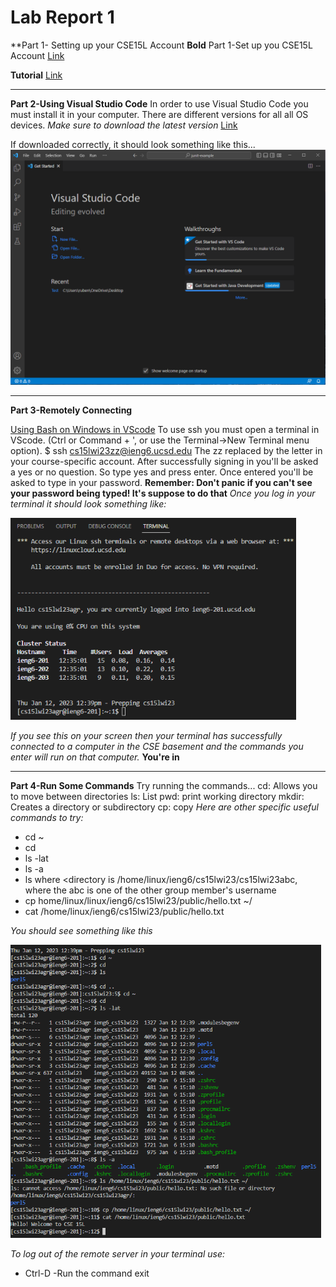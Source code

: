 # Lab Report 1
**Part 1- Setting up your CSE15L Account
**Bold** Part 1-Set up you CSE15L Account
[Link](https://sdacs.ucsd.edu/~icc/index.php)

**Tutorial** [Link](https://docs.google.com/document/d/1hs7CyQeh-MdUfM9uv99i8tqfneos6Y8bDU0uhn1wqho/edit)

---

**Part 2-Using Visual Studio Code**
In order to use Visual Studio Code you must install it in your computer.
There are different versions for all all OS devices.
*Make sure to download the latest version*
[Link](https://code.visualstudio.com/)

If downloaded correctly, it should look something like this...
![Image](VSC.png)

---
**Part 3-Remotely Connecting**

[Using Bash on Windows in VScode](https://stackoverflow.com/questions/42606837/how-do-i-use-bash-on-windows-from-the-visual-studio-code-integrated-terminal/50527994#50527994)
To use ssh you must open a terminal in VScode. (Ctrl or Command + ', or use the Terminal->New Terminal menu option).
$ ssh cs15lwi23zz@ieng6.ucsd.edu
The zz replaced by the letter in your course-specific account.
After successfully signing in you'll be asked a yes or no question. So type yes and press enter.
Once entered you'll be asked to type in your password.
**Remember: Don't panic if you can't see your password being typed! It's suppose to do that**
*Once you log in your terminal it should look something like:* 

![Image](cluster.png)

*If you see this on your screen then your terminal has successfully connected to a computer in the CSE basement and the commands you enter will run on that computer.*
**You're in**

---

**Part 4-Run Some Commands**
Try running the commands...
cd: Allows you to move between directories
ls: List
pwd: print working directory
mkdir: Creates a directory or subdirectory
cp: copy
*Here are other specific useful commands to try:*
- cd ~
- cd
- ls -lat
- ls -a
- ls <directory> where <directory is /home/linux/ieng6/cs15lwi23/cs15lwi23abc, where the abc is one of the other group member's username
- cp home/linux/linux/ieng6/cs15lwi23/public/hello.txt ~/
- cat /home/linux/ieng6/cs15lwi23/public/hello.txt

 *You should see something like this*
  
![Image](file.png)
  
 *To log out of the remote server in your terminal use:*
  - Ctrl-D
  -Run the command exit
